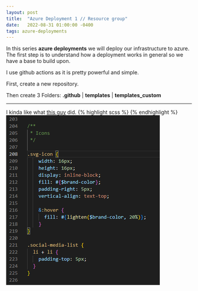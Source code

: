 ```yaml
---
layout: post
title:  "Azure Deployment 1 // Resource group"
date:   2022-08-31 01:00:00 -0400
tags: azure-deployments
---
```


In this series **azure deployments** we will deploy our infrastructure to azure.
The first step is to understand how a deployment works in general so we have a base to build upon.

I use github actions as it is pretty powerful and simple.



First, create a new repository.

Then create 3 Folders: **.github** | **templates** | **templates_custom**







---


I kinda like what [this guy](https://github.com/codinfox/codinfox-lanyon/blob/dev/_scss/component/_tag.scss) did.
{% highlight scss %}
{% endhighlight %}
![picture](/assets/images/changing-the-css-10.png)



